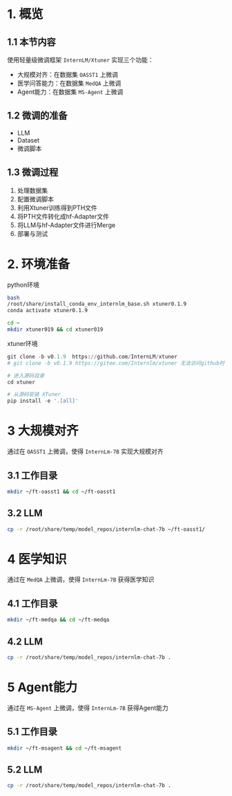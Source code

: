 # 1. 概览

## 1.1 本节内容
使用轻量级微调框架 `InternLM/Xtuner` 实现三个功能：
+ 大规模对齐：在数据集 `OASST1` 上微调
+ 医学问答能力：在数据集 `MedQA` 上微调
+ Agent能力：在数据集 `MS-Agent` 上微调

## 1.2 微调的准备
+ LLM
+ Dataset
+ 微调脚本

## 1.3 微调过程
1. 处理数据集
2. 配置微调脚本
2. 利用Xtuner训练得到PTH文件
3. 将PTH文件转化成hf-Adapter文件
4. 将LLM与hf-Adapter文件进行Merge
5. 部署与测试

# 2. 环境准备
python环境
```bash
bash
/root/share/install_conda_env_internlm_base.sh xtuner0.1.9
conda activate xtuner0.1.9

cd ~
mkdir xtuner019 && cd xtuner019
```
xtuner环境
```python
git clone -b v0.1.9  https://github.com/InternLM/xtuner
# git clone -b v0.1.9 https://gitee.com/Internlm/xtuner 无法访问github时请从gitee拉取:

# 进入源码目录
cd xtuner

# 从源码安装 XTuner
pip install -e '.[all]'
```

# 3 大规模对齐
通过在 `OASST1` 上微调，使得 `InternLm-7B` 实现大规模对齐
## 3.1 工作目录
```bash
mkdir ~/ft-oasst1 && cd ~/ft-oasst1
```
## 3.2 LLM
```bash
cp -r /root/share/temp/model_repos/internlm-chat-7b ~/ft-oasst1/
```

# 4 医学知识
通过在 `MedQA` 上微调，使得 `InternLm-7B` 获得医学知识
## 4.1 工作目录
```bash
mkdir ~/ft-medqa && cd ~/ft-medqa
```
## 4.2 LLM
```bash
cp -r /root/share/temp/model_repos/internlm-chat-7b .
```

# 5 Agent能力
通过在 `MS-Agent` 上微调，使得 `InternLm-7B` 获得Agent能力
## 5.1 工作目录
```bash
mkdir ~/ft-msagent && cd ~/ft-msagent
```
## 5.2 LLM
```bash
cp -r /root/share/temp/model_repos/internlm-chat-7b .
```